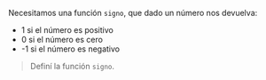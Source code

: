 Necesitamos una función `signo`, que dado un número nos devuelva:

* 1 si el número es positivo
* 0 si el número es cero
* -1 si el número es negativo

> Definí la función `signo`. 